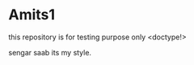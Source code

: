 # Amits1
this repository is for testing purpose only
<doctype!>
<html>
<head/>
sengar saab
<head/>
<body>
its my style.
<body/>
<html/>  
